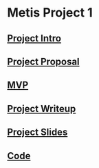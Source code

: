 # Metis Project 1

## [Project Intro](https://github.com/nickdellaquilo/Metis_Project_1/blob/main/project_intro.md#eda-course-project-introduction)

## [Project Proposal](https://github.com/nickdellaquilo/Metis_Project_1/blob/main/project_proposal.md#metis_project_1)

## [MVP](https://github.com/nickdellaquilo/Metis-Project-1/blob/main/MVP.md)

## [Project Writeup](https://github.com/nickdellaquilo/Metis-Project-1/blob/main/project_writeup.md)

## [Project Slides](https://github.com/nickdellaquilo/Metis-Project-1/blob/main/mta_slides.pdf)

## [Code](https://github.com/nickdellaquilo/Metis-Project-1/blob/main/EDA%20Code.ipynb)
